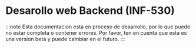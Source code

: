 # Desarollo web Backend (INF-530)
:::note
Esta documentacion esta en proceso de desarrollo, por lo que puede no estar completa o contener errores.
Por favor, ten en cuenta que esta es una version beta y puede cambiar en el futuro.
:::